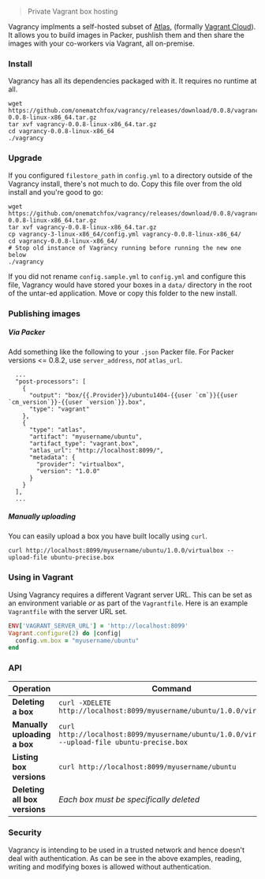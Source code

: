 <!-- [![Build Status](https://img.shields.io/travis/onematchfox/vagrancy.svg)](https://travis-ci.org/onematchfox/vagrancy) -->

> Private Vagrant box hosting

Vagrancy implments a self-hosted subset of [Atlas](https://atlas.hashicorp.com/), (formally [Vagrant Cloud](https://vagrantcloud.com)). It allows you to build images in Packer, pushlish them and then share the images with your co-workers via Vagrant, all on-premise.

### Install
Vagrancy has all its dependencies packaged with it. It requires no runtime at all.
```shell
wget https://github.com/onematchfox/vagrancy/releases/download/0.0.8/vagrancy-0.0.8-linux-x86_64.tar.gz
tar xvf vagrancy-0.0.8-linux-x86_64.tar.gz
cd vagrancy-0.0.8-linux-x86_64
./vagrancy
```

### Upgrade
If you configured `filestore_path` in `config.yml` to a directory outside of the Vagrancy install, there's not much to do. Copy this file over from the old install and you're good to go:
```shell
wget https://github.com/onematchfox/vagrancy/releases/download/0.0.8/vagrancy-0.0.8-linux-x86_64.tar.gz
tar xvf vagrancy-0.0.8-linux-x86_64.tar.gz
cp vagrancy-3-linux-x86_64/config.yml vagrancy-0.0.8-linux-x86_64/
cd vagrancy-0.0.8-linux-x86_64/
# Stop old instance of Vagrancy running before running the new one below
./vagrancy
```
If you did not rename `config.sample.yml` to `config.yml` and configure this file, Vagrancy would have stored your boxes in a `data/` directory in the root of the untar-ed application. Move or copy this folder to the new install.


### Publishing images
##### Via Packer
Add something like the following to your `.json` Packer file. For Packer versions <= 0.8.2, use `server_address`, *not* `atlas_url`.
```
  ...
  "post-processors": [                              
    {   
      "output": "box/{{.Provider}}/ubuntu1404-{{user `cm`}}{{user `cm_version`}}-{{user `version`}}.box",
      "type": "vagrant"
    },  
    {   
      "type": "atlas",
      "artifact": "myusername/ubuntu",
      "artifact_type": "vagrant.box",
      "atlas_url": "http://localhost:8099/",
      "metadata": {
        "provider": "virtualbox",
        "version": "1.0.0"
      }   
    }   
  ],
  ...
```
##### Manually uploading
You can easily upload a box you have built locally using `curl`.
```
curl http://localhost:8099/myusername/ubuntu/1.0.0/virtualbox --upload-file ubuntu-precise.box
```

### Using in Vagrant
Using Vagrancy requires a different Vagrant server URL. This can be set as an environment variable *or* as part of the `Vagrantfile`. Here is an example `Vagrantfile` with the server URL set.
```ruby
ENV['VAGRANT_SERVER_URL'] = 'http://localhost:8099'
Vagrant.configure(2) do |config|
  config.vm.box = "myusername/ubuntu"
end
```
### API
Operation| Command
---------|----------
**Deleting a box** | `curl -XDELETE http://localhost:8099/myusername/ubuntu/1.0.0/virtualbox`
**Manually uploading a box** | `curl http://localhost:8099/myusername/ubuntu/1.0.0/virtualbox --upload-file ubuntu-precise.box`
**Listing box versions** | `curl http://localhost:8099/myusername/ubuntu`
**Deleting all box versions** | *Each box must be specifically deleted*

### Security
Vagrancy is intending to be used in a trusted network and hence doesn't deal with authentication. As can be see in
the above examples, reading, writing and modifying boxes is allowed without authentication.
